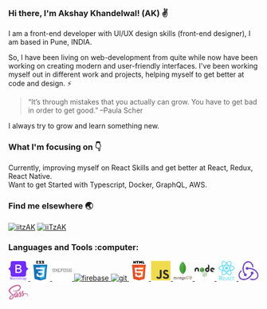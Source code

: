 ### Hi there, I'm Akshay Khandelwal! (AK) :v:

I am a front-end developer with UI/UX design skills (front-end designer), I am based in Pune, INDIA.

So, I have been living on web-development from quite while now have been working on creating modern and user-friendly interfaces. I've been working myself out in different work and projects, helping myself to get better at code and design. :zap:

> “It’s through mistakes that you actually can grow. You have to get bad in order to get good.” –Paula Scher

I always try to grow and learn something new. 

### What I'm focusing on :point_down:

Currently, improving myself on React Skills and get better at React, Redux, React Native.<br />
Want to get Started with Typescript, Docker, GraphQL, AWS.<br />

### Find me elsewhere :earth_asia:

<a href="https://twitter.com/iiTzAK" target="blank"><img align="center" src="https://cdn.jsdelivr.net/npm/simple-icons@3.0.1/icons/twitter.svg" alt="iitzAK" height="30" width="40" /></a>
<a href="https://www.linkedin.com/in/akshayak1" target="blank"><img align="center" src="https://cdn.jsdelivr.net/npm/simple-icons@3.0.1/icons/linkedin.svg" alt="iiTzAK" height="30" width="40" /></a>
</p>

<h3 align="left">Languages and Tools :computer:</h3>
<p align="left"> <a href="https://getbootstrap.com" target="_blank"> <img src="https://raw.githubusercontent.com/devicons/devicon/master/icons/bootstrap/bootstrap-plain-wordmark.svg" alt="bootstrap" width="40" height="40"/> </a> <a href="https://www.w3schools.com/css/" target="_blank"> <img src="https://raw.githubusercontent.com/devicons/devicon/master/icons/css3/css3-original-wordmark.svg" alt="css3" width="40" height="40"/> </a> <a href="https://expressjs.com" target="_blank"> <img src="https://raw.githubusercontent.com/devicons/devicon/master/icons/express/express-original-wordmark.svg" alt="express" width="40" height="40"/> </a> <a href="https://firebase.google.com/" target="_blank"> <img src="https://www.vectorlogo.zone/logos/firebase/firebase-icon.svg" alt="firebase" width="40" height="40"/> </a> <a href="https://git-scm.com/" target="_blank"> <img src="https://www.vectorlogo.zone/logos/git-scm/git-scm-icon.svg" alt="git" width="40" height="40"/> </a> <a href="https://www.w3.org/html/" target="_blank"> <img src="https://raw.githubusercontent.com/devicons/devicon/master/icons/html5/html5-original-wordmark.svg" alt="html5" width="40" height="40"/> </a> <a href="https://developer.mozilla.org/en-US/docs/Web/JavaScript" target="_blank"> <img src="https://raw.githubusercontent.com/devicons/devicon/master/icons/javascript/javascript-original.svg" alt="javascript" width="40" height="40"/> </a> <a href="https://www.mongodb.com/" target="_blank"> <img src="https://raw.githubusercontent.com/devicons/devicon/master/icons/mongodb/mongodb-original-wordmark.svg" alt="mongodb" width="40" height="40"/> </a> <a href="https://nodejs.org" target="_blank"> <img src="https://raw.githubusercontent.com/devicons/devicon/master/icons/nodejs/nodejs-original-wordmark.svg" alt="nodejs" width="40" height="40"/> </a> <a href="https://reactjs.org/" target="_blank"> <img src="https://raw.githubusercontent.com/devicons/devicon/master/icons/react/react-original-wordmark.svg" alt="react" width="40" height="40"/> </a> <a href="https://redux.js.org" target="_blank"> <img src="https://raw.githubusercontent.com/devicons/devicon/master/icons/redux/redux-original.svg" alt="redux" width="40" height="40"/> </a> <a href="https://sass-lang.com" target="_blank"> <img src="https://raw.githubusercontent.com/devicons/devicon/master/icons/sass/sass-original.svg" alt="sass" width="40" height="40"/> </a> </p>
